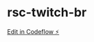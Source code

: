 # rsc-twitch-br

[Edit in Codeflow ⚡️](https://stackblitz.com/~/github.com/HenriqueLimas/rsc-twitch-br)